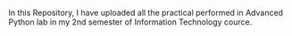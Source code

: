 In this Repository,
I have uploaded all the practical performed in Advanced Python lab in my 2nd semester of Information Technology cource.
